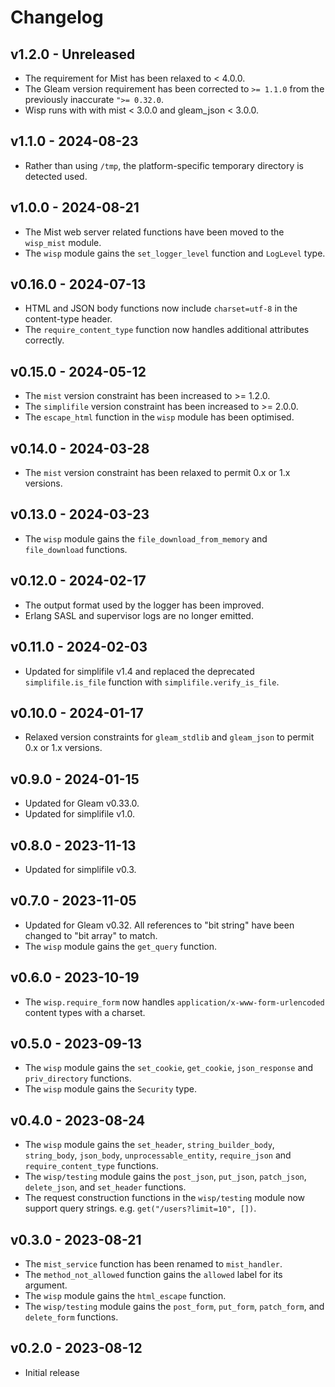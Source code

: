 # Changelog

## v1.2.0 - Unreleased

- The requirement for Mist has been relaxed to < 4.0.0.
- The Gleam version requirement has been corrected to `>= 1.1.0` from the
  previously inaccurate `">= 0.32.0`.
- Wisp runs with with mist < 3.0.0 and gleam_json < 3.0.0.

## v1.1.0 - 2024-08-23

- Rather than using `/tmp`, the platform-specific temporary directory is
  detected used.

## v1.0.0 - 2024-08-21

- The Mist web server related functions have been moved to the `wisp_mist`
  module.
- The `wisp` module gains the `set_logger_level` function and `LogLevel` type.

## v0.16.0 - 2024-07-13

- HTML and JSON body functions now include `charset=utf-8` in the content-type
  header.
- The `require_content_type` function now handles additional attributes
  correctly.

## v0.15.0 - 2024-05-12

- The `mist` version constraint has been increased to >= 1.2.0.
- The `simplifile` version constraint has been increased to >= 2.0.0.
- The `escape_html` function in the `wisp` module has been optimised.

## v0.14.0 - 2024-03-28

- The `mist` version constraint has been relaxed to permit 0.x or 1.x versions.

## v0.13.0 - 2024-03-23

- The `wisp` module gains the `file_download_from_memory` and `file_download`
  functions.

## v0.12.0 - 2024-02-17

- The output format used by the logger has been improved.
- Erlang SASL and supervisor logs are no longer emitted.

## v0.11.0 - 2024-02-03

- Updated for simplifile v1.4 and replaced the deprecated `simplifile.is_file`
  function with `simplifile.verify_is_file`.

## v0.10.0 - 2024-01-17

- Relaxed version constraints for `gleam_stdlib` and `gleam_json` to permit 0.x
  or 1.x versions.

## v0.9.0 - 2024-01-15

- Updated for Gleam v0.33.0.
- Updated for simplifile v1.0.

## v0.8.0 - 2023-11-13

- Updated for simplifile v0.3.

## v0.7.0 - 2023-11-05

- Updated for Gleam v0.32. All references to "bit string" have been changed to
  "bit array" to match.
- The `wisp` module gains the `get_query` function.

## v0.6.0 - 2023-10-19

- The `wisp.require_form` now handles `application/x-www-form-urlencoded`
  content types with a charset.

## v0.5.0 - 2023-09-13

- The `wisp` module gains the `set_cookie`, `get_cookie`, `json_response` and
  `priv_directory` functions.
- The `wisp` module gains the `Security` type.

## v0.4.0 - 2023-08-24

- The `wisp` module gains the `set_header`, `string_builder_body`,
  `string_body`, `json_body`, `unprocessable_entity`, `require_json` and
  `require_content_type` functions.
- The `wisp/testing` module gains the `post_json`, `put_json`, `patch_json`,
  `delete_json`, and `set_header` functions.
- The request construction functions in the `wisp/testing` module now support
  query strings. e.g. `get("/users?limit=10", [])`.

## v0.3.0 - 2023-08-21

- The `mist_service` function has been renamed to `mist_handler`.
- The `method_not_allowed` function gains the `allowed` label for its argument.
- The `wisp` module gains the `html_escape` function.
- The `wisp/testing` module gains the `post_form`, `put_form`, `patch_form`, and
  `delete_form` functions.

## v0.2.0 - 2023-08-12

- Initial release
